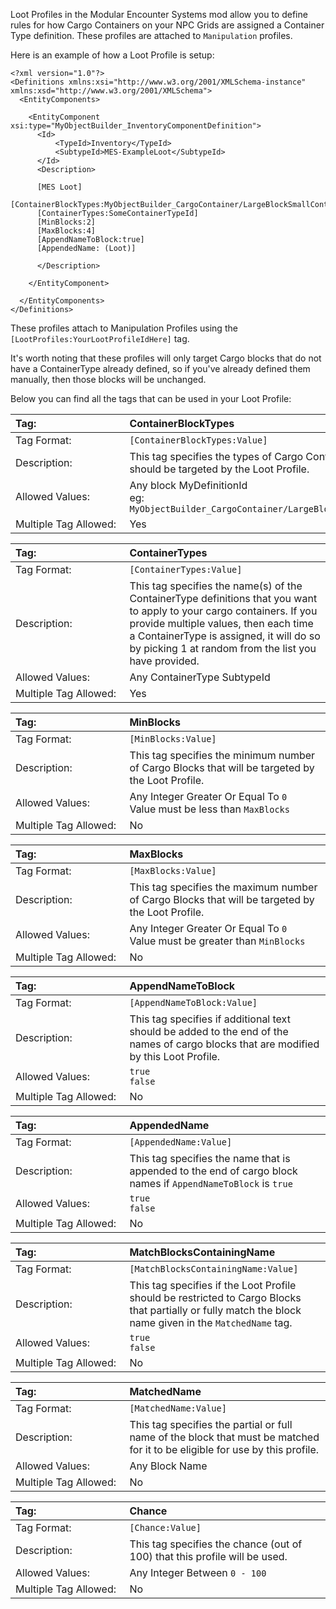 Loot Profiles in the Modular Encounter Systems mod allow you to define rules for how Cargo Containers on your NPC Grids are assigned a Container Type definition. These profiles are attached to `Manipulation` profiles.

Here is an example of how a Loot Profile is setup:

```
<?xml version="1.0"?>
<Definitions xmlns:xsi="http://www.w3.org/2001/XMLSchema-instance" xmlns:xsd="http://www.w3.org/2001/XMLSchema">
  <EntityComponents>

    <EntityComponent xsi:type="MyObjectBuilder_InventoryComponentDefinition">
      <Id>
          <TypeId>Inventory</TypeId>
          <SubtypeId>MES-ExampleLoot</SubtypeId>
      </Id>
      <Description>

      [MES Loot]
      [ContainerBlockTypes:MyObjectBuilder_CargoContainer/LargeBlockSmallContainer]
      [ContainerTypes:SomeContainerTypeId]
      [MinBlocks:2]
      [MaxBlocks:4]
      [AppendNameToBlock:true]
      [AppendedName: (Loot)]
      
      </Description>
      
    </EntityComponent>

  </EntityComponents>
</Definitions>
```

These profiles attach to Manipulation Profiles using the `[LootProfiles:YourLootProfileIdHere]` tag.

It's worth noting that these profiles will only target Cargo blocks that do not have a ContainerType already defined, so if you've already defined them manually, then those blocks will be unchanged.

Below you can find all the tags that can be used in your Loot Profile:

<!-- ContainerBlockTypes -->
|Tag:&nbsp;&nbsp;&nbsp;&nbsp;&nbsp;&nbsp;&nbsp;&nbsp;&nbsp;&nbsp;&nbsp;&nbsp;&nbsp;&nbsp;&nbsp;&nbsp;&nbsp;&nbsp;&nbsp;&nbsp;&nbsp;&nbsp;&nbsp;&nbsp;&nbsp;&nbsp;&nbsp;&nbsp;&nbsp;&nbsp;&nbsp;|ContainerBlockTypes|
|:----|:----|
|Tag Format:|`[ContainerBlockTypes:Value]`|
|Description:|This tag specifies the types of Cargo Container Blocks that should be targeted by the Loot Profile.|
|Allowed Values:|Any block MyDefinitionId<br />eg: `MyObjectBuilder_CargoContainer/LargeBlockSmallContainer`|
|Multiple Tag Allowed:|Yes|

<!-- ContainerTypes -->
|Tag:&nbsp;&nbsp;&nbsp;&nbsp;&nbsp;&nbsp;&nbsp;&nbsp;&nbsp;&nbsp;&nbsp;&nbsp;&nbsp;&nbsp;&nbsp;&nbsp;&nbsp;&nbsp;&nbsp;&nbsp;&nbsp;&nbsp;&nbsp;&nbsp;&nbsp;&nbsp;&nbsp;&nbsp;&nbsp;&nbsp;&nbsp;|ContainerTypes|
|:----|:----|
|Tag Format:|`[ContainerTypes:Value]`|
|Description:|This tag specifies the name(s) of the ContainerType definitions that you want to apply to your cargo containers. If you provide multiple values, then each time a ContainerType is assigned, it will do so by picking 1 at random from the list you have provided.|
|Allowed Values:|Any ContainerType SubtypeId|
|Multiple Tag Allowed:|Yes|

<!-- MinBlocks -->
|Tag:&nbsp;&nbsp;&nbsp;&nbsp;&nbsp;&nbsp;&nbsp;&nbsp;&nbsp;&nbsp;&nbsp;&nbsp;&nbsp;&nbsp;&nbsp;&nbsp;&nbsp;&nbsp;&nbsp;&nbsp;&nbsp;&nbsp;&nbsp;&nbsp;&nbsp;&nbsp;&nbsp;&nbsp;&nbsp;&nbsp;&nbsp;|MinBlocks|
|:----|:----|
|Tag Format:|`[MinBlocks:Value]`|
|Description:|This tag specifies the minimum number of Cargo Blocks that will be targeted by the Loot Profile.|
|Allowed Values:|Any Integer Greater Or Equal To `0`<br />Value must be less than `MaxBlocks `|
|Multiple Tag Allowed:|No|

<!-- MaxBlocks -->
|Tag:&nbsp;&nbsp;&nbsp;&nbsp;&nbsp;&nbsp;&nbsp;&nbsp;&nbsp;&nbsp;&nbsp;&nbsp;&nbsp;&nbsp;&nbsp;&nbsp;&nbsp;&nbsp;&nbsp;&nbsp;&nbsp;&nbsp;&nbsp;&nbsp;&nbsp;&nbsp;&nbsp;&nbsp;&nbsp;&nbsp;&nbsp;|MaxBlocks|
|:----|:----|
|Tag Format:|`[MaxBlocks:Value]`|
|Description:|This tag specifies the maximum number of Cargo Blocks that will be targeted by the Loot Profile.|
|Allowed Values:|Any Integer Greater Or Equal To `0`<br />Value must be greater than `MinBlocks`|
|Multiple Tag Allowed:|No|

<!-- AppendNameToBlock -->
|Tag:&nbsp;&nbsp;&nbsp;&nbsp;&nbsp;&nbsp;&nbsp;&nbsp;&nbsp;&nbsp;&nbsp;&nbsp;&nbsp;&nbsp;&nbsp;&nbsp;&nbsp;&nbsp;&nbsp;&nbsp;&nbsp;&nbsp;&nbsp;&nbsp;&nbsp;&nbsp;&nbsp;&nbsp;&nbsp;&nbsp;&nbsp;|AppendNameToBlock|
|:----|:----|
|Tag Format:|`[AppendNameToBlock:Value]`|
|Description:|This tag specifies if additional text should be added to the end of the names of cargo blocks that are modified by this Loot Profile.|
|Allowed Values:|`true`<br>`false`|
|Multiple Tag Allowed:|No|

<!-- AppendedName -->
|Tag:&nbsp;&nbsp;&nbsp;&nbsp;&nbsp;&nbsp;&nbsp;&nbsp;&nbsp;&nbsp;&nbsp;&nbsp;&nbsp;&nbsp;&nbsp;&nbsp;&nbsp;&nbsp;&nbsp;&nbsp;&nbsp;&nbsp;&nbsp;&nbsp;&nbsp;&nbsp;&nbsp;&nbsp;&nbsp;&nbsp;&nbsp;|AppendedName|
|:----|:----|
|Tag Format:|`[AppendedName:Value]`|
|Description:|This tag specifies the name that is appended to the end of cargo block names if `AppendNameToBlock` is `true`|
|Allowed Values:|`true`<br>`false`|
|Multiple Tag Allowed:|No|

<!-- MatchBlocksContainingName -->
|Tag:&nbsp;&nbsp;&nbsp;&nbsp;&nbsp;&nbsp;&nbsp;&nbsp;&nbsp;&nbsp;&nbsp;&nbsp;&nbsp;&nbsp;&nbsp;&nbsp;&nbsp;&nbsp;&nbsp;&nbsp;&nbsp;&nbsp;&nbsp;&nbsp;&nbsp;&nbsp;&nbsp;&nbsp;&nbsp;&nbsp;&nbsp;|MatchBlocksContainingName |
|:----|:----|
|Tag Format:|`[MatchBlocksContainingName:Value]`|
|Description:|This tag specifies if the Loot Profile should be restricted to Cargo Blocks that partially or fully match the block name given in the `MatchedName` tag.|
|Allowed Values:|`true`<br>`false`|
|Multiple Tag Allowed:|No|

<!-- MatchedName -->
|Tag:&nbsp;&nbsp;&nbsp;&nbsp;&nbsp;&nbsp;&nbsp;&nbsp;&nbsp;&nbsp;&nbsp;&nbsp;&nbsp;&nbsp;&nbsp;&nbsp;&nbsp;&nbsp;&nbsp;&nbsp;&nbsp;&nbsp;&nbsp;&nbsp;&nbsp;&nbsp;&nbsp;&nbsp;&nbsp;&nbsp;&nbsp;|MatchedName |
|:----|:----|
|Tag Format:|`[MatchedName:Value]`|
|Description:|This tag specifies the partial or full name of the block that must be matched for it to be eligible for use by this profile.|
|Allowed Values:|Any Block Name|
|Multiple Tag Allowed:|No|

<!-- Chance -->
|Tag:&nbsp;&nbsp;&nbsp;&nbsp;&nbsp;&nbsp;&nbsp;&nbsp;&nbsp;&nbsp;&nbsp;&nbsp;&nbsp;&nbsp;&nbsp;&nbsp;&nbsp;&nbsp;&nbsp;&nbsp;&nbsp;&nbsp;&nbsp;&nbsp;&nbsp;&nbsp;&nbsp;&nbsp;&nbsp;&nbsp;&nbsp;|Chance|
|:----|:----|
|Tag Format:|`[Chance:Value]`|
|Description:|This tag specifies the chance (out of 100) that this profile will be used.|
|Allowed Values:|Any Integer Between `0 - 100`|
|Multiple Tag Allowed:|No|

